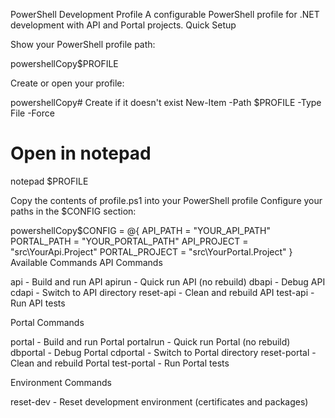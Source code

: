 PowerShell Development Profile
A configurable PowerShell profile for .NET development with API and Portal projects.
Quick Setup

Show your PowerShell profile path:

powershellCopy$PROFILE

Create or open your profile:

powershellCopy# Create if it doesn't exist
New-Item -Path $PROFILE -Type File -Force

# Open in notepad
notepad $PROFILE

Copy the contents of profile.ps1 into your PowerShell profile
Configure your paths in the $CONFIG section:

powershellCopy$CONFIG = @{
    API_PATH       = "YOUR_API_PATH"
    PORTAL_PATH    = "YOUR_PORTAL_PATH"
    API_PROJECT    = "src\YourApi.Project"
    PORTAL_PROJECT = "src\YourPortal.Project"
}
Available Commands
API Commands

api - Build and run API
apirun - Quick run API (no rebuild)
dbapi - Debug API
cdapi - Switch to API directory
reset-api - Clean and rebuild API
test-api - Run API tests

Portal Commands

portal - Build and run Portal
portalrun - Quick run Portal (no rebuild)
dbportal - Debug Portal
cdportal - Switch to Portal directory
reset-portal - Clean and rebuild Portal
test-portal - Run Portal tests

Environment Commands

reset-dev - Reset development environment (certificates and packages)
